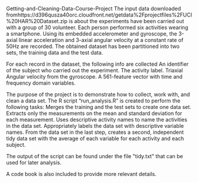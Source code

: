 Getting-and-Cleaning-Data-Course-Project
The input data downloaded fromhttps://d396qusza40orc.cloudfront.net/getdata%2Fprojectfiles%2FUCI%20HAR%20Dataset.zip is about the experiments have been carried out with a group of 30 volunteer. Each person performed six activities wearing a smartphone. Using its embedded accelerometer and gyroscope, the 3-axial linear acceleration and 3-axial angular velocity at a constant rate of 50Hz are recorded. The obtained dataset has been partitioned into two sets, the training data and the test data.

For each record in the dataset, the following info are collected An identifier of the subject who carried out the experiment. The activity label. Triaxial Angular velocity from the gyroscope. A 561-feature vector with time and frequency domain variables.

The purpose of the project is to demonstrate how to collect, work with, and clean a data set. 
The R script “run_analysis.R” is created to perform the following tasks: 
  Merges the training and the test sets to create one data set. 
  Extracts only the measurements on the mean and standard deviation for each measurement. 
  Uses descriptive activity names to name the activities in the data set.
  Appropriately labels the data set with descriptive variable names. 
  From the data set in the last step, creates a second, independent tidy data set with the average of each variable for each activity and each subject.

The output of the script can be found under the file "tidy.txt" that can be used for later analysis.

A code book is also included to provide more relevant details.
